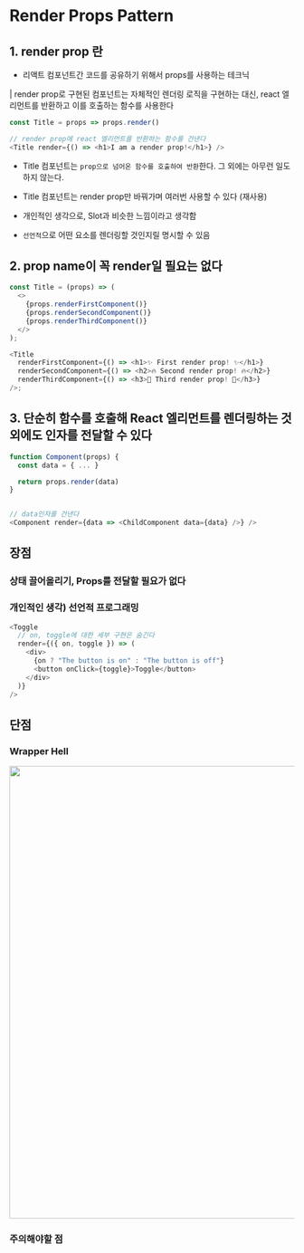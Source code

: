 # Render Props Pattern

## 1. render prop 란

- 리액트 컴포넌트간 코드를 공유하기 위해서 props를 사용하는 테크닉

| render prop로 구현된 컴포넌트는 자체적인 렌더링 로직을 구현하는 대신, react 엘리먼트를 반환하고 이를 호출하는 함수를 사용한다

```js
const Title = props => props.render()

// render prop에 react 엘리먼트를 반환하는 함수를 건낸다
<Title render={() => <h1>I am a render prop!</h1>} />
```

- Title 컴포넌트는 `prop으로 넘어온 함수를 호출하여 반환`한다. 그 외에는 아무런 일도 하지 않는다.
- Title 컴포넌트는 render prop만 바꿔가며 여러번 사용할 수 있다 (재사용)

- 개인적인 생각으로, Slot과 비슷한 느낌이라고 생각함
- `선언적`으로 어떤 요소를 렌더링할 것인지릴 명시할 수 있음

## 2. prop name이 꼭 render일 필요는 없다

```js
const Title = (props) => (
  <>
    {props.renderFirstComponent()}
    {props.renderSecondComponent()}
    {props.renderThirdComponent()}
  </>
);

<Title
  renderFirstComponent={() => <h1>✨ First render prop! ✨</h1>}
  renderSecondComponent={() => <h2>🔥 Second render prop! 🔥</h2>}
  renderThirdComponent={() => <h3>🚀 Third render prop! 🚀</h3>}
/>;
```

## 3. 단순히 함수를 호출해 React 엘리먼트를 렌더링하는 것외에도 인자를 전달할 수 있다

```js
function Component(props) {
  const data = { ... }

  return props.render(data)
}


// data인자를 건낸다
<Component render={data => <ChildComponent data={data} />} />
```

## 장점

### 상태 끌어올리기, Props를 전달할 필요가 없다

### 개인적인 생각) 선언적 프로그래밍

```js
<Toggle
  // on, toggle에 대한 세부 구현은 숨긴다
  render={({ on, toggle }) => (
    <div>
      {on ? "The button is on" : "The button is off"}
      <button onClick={toggle}>Toggle</button>
    </div>
  )}
/>
```

## 단점

### Wrapper Hell

<img src="https://pbs.twimg.com/media/DUQ8HUQUMAADUQp?format=jpg&name=large" width="800"  />

### 주의해야할 점
